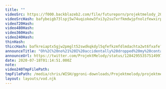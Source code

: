 ```yaml
---
title: ""
videoSrc: https://f000.backblazeb2.com/file/futureporn/projektmelody_2020-07-18_01-11-56.mkv
videoSrcHash: bafybeigb73lspj5w74uqiokew3fxi3y2su7xrfkmdwjpfnolzfewxirpwu?filename=projektmelody-chaturbate-20200718T011451Z-source.mp4
video720Hash: 
video480Hash: 
video360Hash: 
video240Hash: 
thinHash: 
thiccHash: bafkreiaptx5gjw2pmglt52swdkqkdyl5qfefkzmfdlmdachta2wt6fxafe?filename=20200718T011451Z-thicc.jpg
announceTitle: "Oh%2C%20no%21%20I%20accidentally%20dropped%20my%20contact%20lens%20or%20whatever.%20Wanna%20help%20me%20find%20it%3F%20watch%20me%20bend%20over%20repeatedly%20at%3A"
announceUrl: https://twitter.com/ProjektMelody/status/1284295535751499776
date: 2020-07-18T01:14:51.000Z
note: 
video240TmpFilePath: 
tmpFilePath: /media/chris/WISH/ggroni-downloads/Projektmelody/projektmelody_2020-07-18_01-11-56.mkv
layout: layouts/vod.njk
---
```

